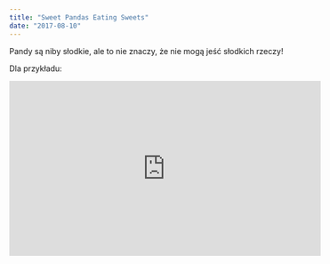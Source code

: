 ```yaml
---
title: "Sweet Pandas Eating Sweets"
date: "2017-08-10"
---
```


Pandy są niby słodkie, ale to nie znaczy, że nie mogą jeść słodkich rzeczy!

Dla przykładu:
<iframe width="560" height="315" src="https://www.youtube.com/embed/4n0xNbfJLR8" frameborder="0" allowfullscreen></iframe>